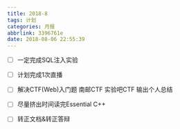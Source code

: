 ```yaml
---
title: 2018-8
tags: 计划
categories: 月报
abbrlink: 3396761e
date: 2018-08-06 22:55:39
---
```


- [ ] 一定完成SQL注入实验

- [ ] 计划完成1次直播

- [ ] 解决CTF(Web)入门题 南邮CTF 实验吧CTF 输出个人总结

- [ ] 尽量挤出时间读完Essential C++

- [ ] 转正文档&转正答辩


